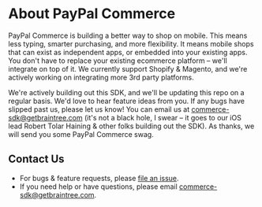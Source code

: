# About PayPal Commerce

PayPal Commerce is building a better way to shop on mobile. This means less typing, smarter purchasing, and more flexibility. It means mobile shops that can exist as independent apps, or embedded into your existing apps. You don't have to replace your existing ecommerce platform – we'll integrate on top of it. We currently support Shopify & Magento, and we're actively working on integrating more 3rd party platforms.

We're actively building out this SDK, and we'll be updating this repo on a regular basis. We'd love to hear feature ideas from you. If any bugs have slipped past us, please let us know! You can email us at [commerce-sdk@getbraintree.com](mailto:commerce-sdk@getbraintree.com) (it's not a black hole, I swear – it goes to our iOS lead Robert Tolar Haining & other folks building out the SDK). As thanks, we will send you some PayPal Commerce swag.


## Contact Us
- For bugs & feature requests, please [file an issue](https://github.com/braintree/paypal-commerce-ios/issues).
- If you need help or have questions, please email [commerce-sdk@getbraintree.com](mailto:commerce-sdk@getbraintree.com).
